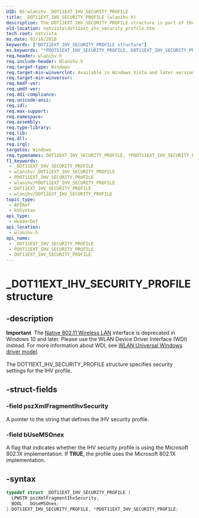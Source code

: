 ```yaml
---
UID: NS:wlanihv._DOT11EXT_IHV_SECURITY_PROFILE
title: _DOT11EXT_IHV_SECURITY_PROFILE (wlanihv.h)
description: The DOT11EXT_IHV_SECURITY_PROFILE structure is part of the Native 802.11 Wireless LAN interface, which is deprecated for Windows 10 and later.
old-location: netvista\dot11ext_ihv_security_profile.htm
tech.root: netvista
ms.date: 02/16/2018
keywords: ["DOT11EXT_IHV_SECURITY_PROFILE structure"]
ms.keywords: "*PDOT11EXT_IHV_SECURITY_PROFILE, DOT11EXT_IHV_SECURITY_PROFILE, DOT11EXT_IHV_SECURITY_PROFILE structure [Network Drivers Starting with Windows Vista], Native_802.11_data_types_7761c811-0068-48d5-8b46-da550a008a9c.xml, PDOT11EXT_IHV_SECURITY_PROFILE, PDOT11EXT_IHV_SECURITY_PROFILE structure pointer [Network Drivers Starting with Windows Vista], _DOT11EXT_IHV_SECURITY_PROFILE, netvista.dot11ext_ihv_security_profile, wlanihv/DOT11EXT_IHV_SECURITY_PROFILE, wlanihv/PDOT11EXT_IHV_SECURITY_PROFILE"
req.header: wlanihv.h
req.include-header: Wlanihv.h
req.target-type: Windows
req.target-min-winverclnt: Available in Windows Vista and later versions of the Windows operating   systems.
req.target-min-winversvr: 
req.kmdf-ver: 
req.umdf-ver: 
req.ddi-compliance: 
req.unicode-ansi: 
req.idl: 
req.max-support: 
req.namespace: 
req.assembly: 
req.type-library: 
req.lib: 
req.dll: 
req.irql: 
targetos: Windows
req.typenames: DOT11EXT_IHV_SECURITY_PROFILE, *PDOT11EXT_IHV_SECURITY_PROFILE
f1_keywords:
 - _DOT11EXT_IHV_SECURITY_PROFILE
 - wlanihv/_DOT11EXT_IHV_SECURITY_PROFILE
 - PDOT11EXT_IHV_SECURITY_PROFILE
 - wlanihv/PDOT11EXT_IHV_SECURITY_PROFILE
 - DOT11EXT_IHV_SECURITY_PROFILE
 - wlanihv/DOT11EXT_IHV_SECURITY_PROFILE
topic_type:
 - APIRef
 - kbSyntax
api_type:
 - HeaderDef
api_location:
 - wlanihv.h
api_name:
 - _DOT11EXT_IHV_SECURITY_PROFILE
 - PDOT11EXT_IHV_SECURITY_PROFILE
 - DOT11EXT_IHV_SECURITY_PROFILE
---
```


# _DOT11EXT_IHV_SECURITY_PROFILE structure


## -description

<div class="alert"><b>Important</b>  The <a href="/previous-versions/windows/hardware/wireless/ff560689(v=vs.85)">Native 802.11 Wireless LAN</a> interface is deprecated in Windows 10 and later. Please use the WLAN Device Driver Interface (WDI) instead. For more information about WDI, see <a href="/windows-hardware/drivers/network/wifi-universal-driver-model">WLAN Universal Windows driver model</a>.</div><div> </div>The DOT11EXT_IHV_SECURITY_PROFILE structure specifies security settings for the IHV profile.

## -struct-fields

### -field pszXmlFragmentIhvSecurity

A pointer to the string that defines the IHV security profile.

### -field bUseMSOnex

A flag that indicates whether the IHV security profile is using the Microsoft 802.1X
     implementation. If <b>TRUE</b>, the profile uses the Microsoft 802.1X implementation.

## -syntax

```cpp
typedef struct _DOT11EXT_IHV_SECURITY_PROFILE {
  LPWSTR pszXmlFragmentIhvSecurity;
  BOOL   bUseMSOnex;
} DOT11EXT_IHV_SECURITY_PROFILE, *PDOT11EXT_IHV_SECURITY_PROFILE;
```

